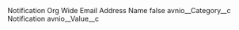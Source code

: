 <?xml version="1.0" encoding="UTF-8"?>
<CustomMetadata xmlns="http://soap.sforce.com/2006/04/metadata" xmlns:xsi="http://www.w3.org/2001/XMLSchema-instance" xmlns:xsd="http://www.w3.org/2001/XMLSchema">
    <label>Notification Org Wide Email Address Name</label>
    <protected>false</protected>
    <values>
        <field>avnio__Category__c</field>
        <value xsi:type="xsd:string">Notification</value>
    </values>
    <values>
        <field>avnio__Value__c</field>
        <value xsi:nil="true"/>
    </values>
</CustomMetadata>
